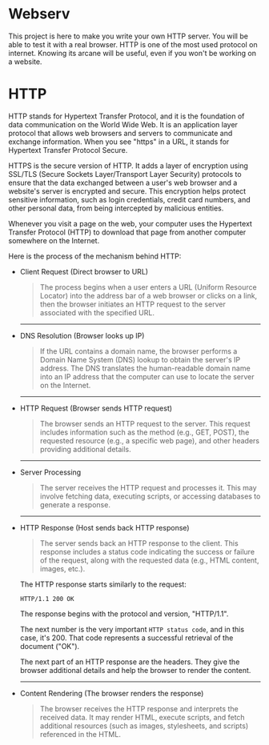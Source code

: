# Webserv
This project is here to make you write your own HTTP server. You will be able to test it with a real browser. HTTP is one of the most used protocol on internet. Knowing its arcane will be useful, even if you won't be working on a website.


# HTTP

HTTP stands for Hypertext Transfer Protocol, and it is the foundation of data communication on the World Wide Web. It is an application layer protocol that allows web browsers and servers to communicate and exchange information. When you see "https" in a URL, it stands for Hypertext Transfer Protocol Secure.

HTTPS is the secure version of HTTP. It adds a layer of encryption using SSL/TLS (Secure Sockets Layer/Transport Layer Security) protocols to ensure that the data exchanged between a user's web browser and a website's server is encrypted and secure. This encryption helps protect sensitive information, such as login credentials, credit card numbers, and other personal data, from being intercepted by malicious entities.

Whenever you visit a page on the web, your computer uses the Hypertext Transfer Protocol (HTTP) to download that page from another computer somewhere on the Internet.

Here is the process of the mechanism behind HTTP:

- Client Request (Direct browser to URL)
	> The process begins when a user enters a URL (Uniform Resource Locator) into the address bar of a web browser or clicks on a link, then the browser initiates an HTTP request to the server associated with the specified URL.

	---

-  DNS Resolution (Browser looks up IP)
	> If the URL contains a domain name, the browser performs a Domain Name System (DNS) lookup to obtain the server's IP address. The DNS translates the human-readable domain name into an IP address that the computer can use to locate the server on the Internet.

	---

- HTTP Request (Browser sends HTTP request)
	> The browser sends an HTTP request to the server. This request includes information such as the method (e.g., GET, POST), the requested resource (e.g., a specific web page), and other headers providing additional details.

	---

- Server Processing
	> The server receives the HTTP request and processes it. This may involve fetching data, executing scripts, or accessing databases to generate a response.

	---

-  HTTP Response (Host sends back HTTP response)
	> The server sends back an HTTP response to the client. This response includes a status code indicating the success or failure of the request, along with the requested data (e.g., HTML content, images, etc.).

	The HTTP response starts similarly to the request:
	```
	HTTP/1.1 200 OK
	```
	The response begins with the protocol and version, "HTTP/1.1". <br />

	The next number is the very important `HTTP status code`, and in this case, it's 200. That code represents a successful retrieval of the document ("OK").  <br />

	The next part of an HTTP response are the headers. They give the browser additional details and help the browser to render the content.

	---

- Content Rendering (The browser renders the response)
	> The browser receives the HTTP response and interprets the received data. It may render HTML, execute scripts, and fetch additional resources (such as images, stylesheets, and scripts) referenced in the HTML.